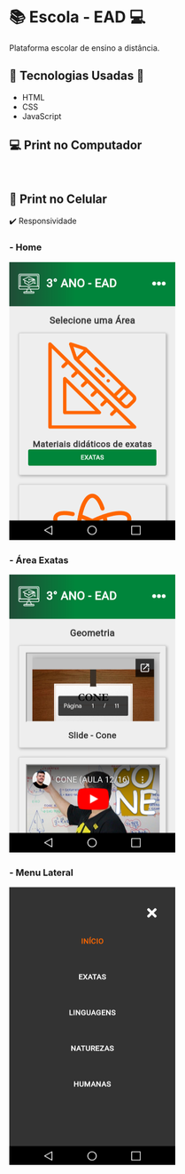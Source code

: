 # :books: **Escola - EAD** :computer: 
Plataforma escolar de ensino a distância.

## :hammer: **Tecnologias Usadas** :wrench:
- HTML
- CSS
- JavaScript

## :computer: Print no Computador

 ![]()

## :iphone: Print no Celular
:heavy_check_mark: Responsividade
### - Home

<img src="https://github.com/pedrorivald/escola-ead/blob/master/Screenshot_home.png" height="500" width="300">

### - Área Exatas

<img src="https://github.com/pedrorivald/escola-ead/blob/master/Screenshot_ex.png" height="500" width="300">

### - Menu Lateral

<img src="https://github.com/pedrorivald/escola-ead/blob/master/Screenshot_menu.png" height="500" width="300">


